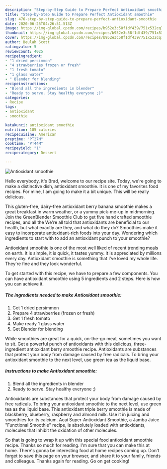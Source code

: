 ```yaml
---
description: "Step-by-Step Guide to Prepare Perfect Antioxidant smoothie"
title: "Step-by-Step Guide to Prepare Perfect Antioxidant smoothie"
slug: 476-step-by-step-guide-to-prepare-perfect-antioxidant-smoothie
date: 2020-06-25T04:26:51.513Z
image: https://img-global.cpcdn.com/recipes/b952e3c58f1df439/751x532cq70/antioxidant-smoothie-recipe-main-photo.jpg
thumbnail: https://img-global.cpcdn.com/recipes/b952e3c58f1df439/751x532cq70/antioxidant-smoothie-recipe-main-photo.jpg
cover: https://img-global.cpcdn.com/recipes/b952e3c58f1df439/751x532cq70/antioxidant-smoothie-recipe-main-photo.jpg
author: Beulah Scott
ratingvalue: 5
reviewcount: 4025
recipeingredient:
- "1 dried persimmon"
- "4 strawberries frozen or fresh"
- "1 fresh tomato"
- "1 glass water"
- " Blender for blending"
recipeinstructions:
- "Blend all the ingredients in blender"
- "Ready to serve. Stay healthy everyone ;)"
categories:
- Recipe
tags:
- antioxidant
- smoothie

katakunci: antioxidant smoothie 
nutrition: 185 calories
recipecuisine: American
preptime: "PT27M"
cooktime: "PT44M"
recipeyield: "1"
recipecategory: Dessert

---
```



![Antioxidant smoothie](https://img-global.cpcdn.com/recipes/b952e3c58f1df439/751x532cq70/antioxidant-smoothie-recipe-main-photo.jpg)

Hello everybody, it's Brad, welcome to our recipe site. Today, we're going to make a distinctive dish, antioxidant smoothie. It is one of my favorites food recipes. For mine, I am going to make it a bit unique. This will be really delicious.

This gluten-free, dairy-free antioxidant berry banana smoothie makes a great breakfast in warm weather, or a yummy pick-me-up in midmorning. Join the GreenBlender Smoothie Club to get five hand crafted smoothie recipes, and all the We&#39;re all told that antioxidants are beneficial to our health, but what exactly are they, and what do they do? Smoothies make it easy to incorporate antioxidant-rich foods into your day. Wondering which ingredients to start with to add an antioxidant punch to your smoothie?

Antioxidant smoothie is one of the most well liked of recent trending meals on earth. It is simple, it is quick, it tastes yummy. It is appreciated by millions every day. Antioxidant smoothie is something that I've loved my whole life. They're fine and they look wonderful.


To get started with this recipe, we have to prepare a few components. You can have antioxidant smoothie using 5 ingredients and 2 steps. Here is how you can achieve it.

<!--inarticleads1-->

##### The ingredients needed to make Antioxidant smoothie:

1. Get 1 dried persimmon
1. Prepare 4 strawberries (frozen or fresh)
1. Get 1 fresh tomato
1. Make ready 1 glass water
1. Get  Blender for blending


While smoothies are great for a quick, on-the-go meal, sometimes you want to sit. Get a powerful punch of antioxidants with this delicious, three-ingredient antioxidant berry smoothie recipe. Antioxidants are substances that protect your body from damage caused by free radicals. To bring your antioxidant smoothie to the next level, use green tea as the liquid base. 

<!--inarticleads2-->

##### Instructions to make Antioxidant smoothie:

1. Blend all the ingredients in blender
1. Ready to serve. Stay healthy everyone ;)


Antioxidants are substances that protect your body from damage caused by free radicals. To bring your antioxidant smoothie to the next level, use green tea as the liquid base. This antioxidant triple berry smoothie is made of blackberry, blueberry, raspberry and almond milk. Use it in juicing and smoothies for its calcium. Acai Super-Antioxidant Smoothie, a Jamba Juice &#34;Functional Smoothie&#34; recipe, is absolutely loaded with antioxidants, molecules that inhibit the oxidation of other molecules. 

So that is going to wrap it up with this special food antioxidant smoothie recipe. Thanks so much for reading. I'm sure that you can make this at home. There's gonna be interesting food at home recipes coming up. Don't forget to save this page on your browser, and share it to your family, friends and colleague. Thanks again for reading. Go on get cooking!
